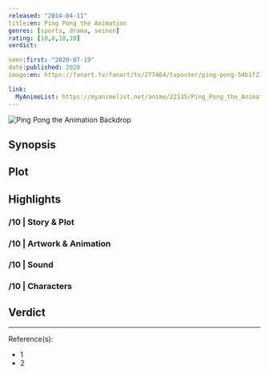 ```yaml
---
released: "2014-04-11"
title:en: Ping Pong the Animation
genres: [sports, drama, seinen]
rating: [10,8,10,10]
verdict:

seen:first: "2020-07-19"
date:published: 2020
image:en: https://fanart.tv/fanart/tv/277464/tvposter/ping-pong-54b1f27191477.jpg

link:
  MyAnimeList: https://myanimelist.net/anime/22135/Ping_Pong_the_Animation
---
```


![Ping Pong the Animation Backdrop](https://image.tmdb.org/t/p/original/1rEPk87q49PspQmBJ74bwsXBVkH.jpg)

## Synopsis

## Plot

## Highlights

### /10 | Story & Plot

### /10 | Artwork & Animation

### /10 | Sound

### /10 | Characters

## Verdict

<!-- SPOILERS -->

<!-- CLOSING -->

---
Reference(s):

- 1
- 2
